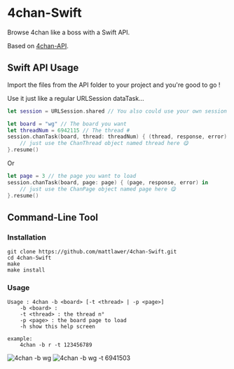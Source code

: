 # 4chan-Swift
Browse 4chan like a boss with a Swift API.

Based on [4chan-API](https://github.com/4chan/4chan-API).

## Swift API Usage
Import the files from the API folder to your project and you're good to go !

Use it just like a regular URLSession dataTask...

```swift
let session = URLSession.shared // You also could use your own session

let board = "wg" // The board you want
let threadNum = 6942115 // The thread #
session.chanTask(board, thread: threadNum) { (thread, response, error) in
	// just use the ChanThread object named thread here 😋
}.resume()
```
Or
```swift
let page = 3 // the page you want to load
session.chanTask(board, page: page) { (page, response, error) in
	// just use the ChanPage object named page here 😋
}.resume()
```

## Command-Line Tool

### Installation
	git clone https://github.com/mattlawer/4chan-Swift.git
	cd 4chan-Swift
	make
	make install

### Usage
	Usage : 4chan -b <board> [-t <thread> | -p <page>]
		-b <board> : 
		-t <thread> : the thread n°
		-p <page> : the board page to load
		-h show this help screen
		
	example:
		4chan -b r -t 123456789

![](http://i63.tinypic.com/26390z4.png "4chan -b wg")
![](http://i64.tinypic.com/f9ig60.png "4chan -b wg -t 6941503")
